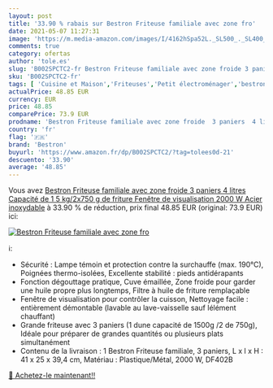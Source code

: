 ```yaml
---
layout: post
title: '33.90 % rabais sur Bestron Friteuse familiale avec zone fro'
date: 2021-05-07 11:27:31
image: 'https://m.media-amazon.com/images/I/4162hSpa52L._SL500_._SL400_.jpg'
comments: true
category: ofertas
author: 'tole.es'
slug: 'B002SPCTC2-fr Bestron Friteuse familiale avec zone froide 3 paniers 4...'
sku: 'B002SPCTC2-fr'
tags: [ 'Cuisine et Maison','Friteuses','Petit électroménager','bestron', ]
actualPrice: 48.85 EUR
currency: EUR
price: 48.85
comparePrice: 73.9 EUR
prodname: 'Bestron Friteuse familiale avec zone froide  3 paniers  4 litres  Capacité de 1 5 kg/2x750 g de friture  Fenêtre de visualisation  2000 W  Acier inoxydable'
country: 'fr'
flag: '🇫🇷'
brand: 'Bestron'
buyurl: 'https://www.amazon.fr/dp/B002SPCTC2/?tag=tolees0d-21'
descuento: '33.90'
average: '48.85'
---
```


Vous avez [Bestron Friteuse familiale avec zone froide  3 paniers  4 litres  Capacité de 1 5 kg/2x750 g de friture  Fenêtre de visualisation  2000 W  Acier inoxydable](https://www.amazon.fr/dp/B002SPCTC2/?tag=tolees0d-21)  à  33.90 % de réduction, prix final  48.85 EUR (original: 73.9 EUR) ici:

[![Bestron Friteuse familiale avec zone fro](https://m.media-amazon.com/images/I/4162hSpa52L._SL500_._SL400_.jpg)](https://www.amazon.fr/dp/B002SPCTC2/?tag=tolees0d-21)

ℹ️:

- Sécurité : Lampe témoin et protection contre la surchauffe (max. 190°C), Poignées thermo-isolées, Excellente stabilité : pieds antidérapants
- Fonction dégouttage pratique, Cuve émaillée, Zone froide pour garder une huile propre plus longtemps, Filtre à huile de friture remplaçable
- Fenêtre de visualisation pour contrôler la cuisson, Nettoyage facile : entièrement démontable (lavable au lave-vaisselle sauf lélément chauffant)
- Grande friteuse avec 3 paniers (1 dune capacité de 1500g /2 de 750g), Idéale pour préparer de grandes quantités ou plusieurs plats simultanément
- Contenu de la livraison : 1 Bestron Friteuse familiale, 3 paniers, L x l x H : 41 x 25 x 39,4 cm, Matériau : Plastique/Métal, 2000 W, DF402B

[🛒 Achetez-le maintenant!!](https://www.amazon.fr/dp/B002SPCTC2/?tag=tolees0d-21)

